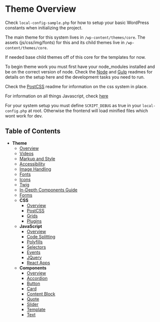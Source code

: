 # Theme Overview

Check `local-config-sample.php` for how to setup your basic WordPress constants when initializing the project.

The main theme for this system lives in `/wp-content/themes/core`.
The assets (js/css/img/fonts) for this and its child themes live in `/wp-content/themes/core`. 

If needed base child themes off of this core for the templates for now. 

To begin theme work you must first have your node_modules installed and be on the correct version of node. Check the [Node](/docs/build/node.md) and [Gulp](/docs/build/gulp.md) readmes for details on the setup here and the development tasks you need to run.

Check the [PostCSS](/docs/frontend/css/postcss.md) readme for information on the css system in place.

For information on all things Javascript, check [here](/docs/frontend/js/README.md)

For your system setup you must define `SCRIPT_DEBUG` as true in your `local-config.php` at root. Otherwise the frontend will load minified files which wont work for dev.

## Table of Contents

* **Theme**
  * [Overview](/docs/frontend/README.md)
  * [Videos](/docs/frontend/videos.md)
  * [Markup and Style](/docs/frontend/markup-and-style.md)
  * [Accessibility](/docs/frontend/accessibility.md)
  * [Image Handling](/docs/frontend/images.md)
  * [Fonts](/docs/frontend/fonts.md)
  * [Icons](/docs/frontend/icons.md)
  * [Twig](/docs/frontend/twig.md)
  * [In-Depth Components Guide](/docs/frontend/components-guide.md)
  * [Forms](/docs/frontend/forms/README.md)
  * **CSS**
    * [Overview](/docs/frontend/css/README.md)
    * [PostCSS](/docs/frontend/css/postcss.md)
    * [Grids](/docs/frontend/css/grids.md)
    * [Plugins](/docs/frontend/css/plugins.md)
  * **JavaScript**
    * [Overview](/docs/frontend/js/README.md)
    * [Code Splitting](/docs/frontend/js/code-splitting.md)
    * [Polyfills](/docs/frontend/js/polyfills.md)
    * [Selectors](/docs/frontend/js/selectors.md)
    * [Events](/docs/frontend/js/events.md)
    * [JQuery](/docs/frontend/js/jquery.md)
    * [React Apps](/docs/frontend/js/react-apps.md)
  * **Components**
    * [Overview](/docs/frontend/components/README.md)
    * [Accordion](/docs/frontend/components/accordion.md)
    * [Button](/docs/frontend/components/button.md)
    * [Card](/docs/frontend/components/card.md)
    * [Content Block](/docs/frontend/components/content_block.md)
    * [Quote](/docs/frontend/components/quote.md)
    * [Slider](/docs/frontend/components/slider.md)
    * [Template](/docs/frontend/components/template.md)
    * [Text](/docs/frontend/components/text.md)
